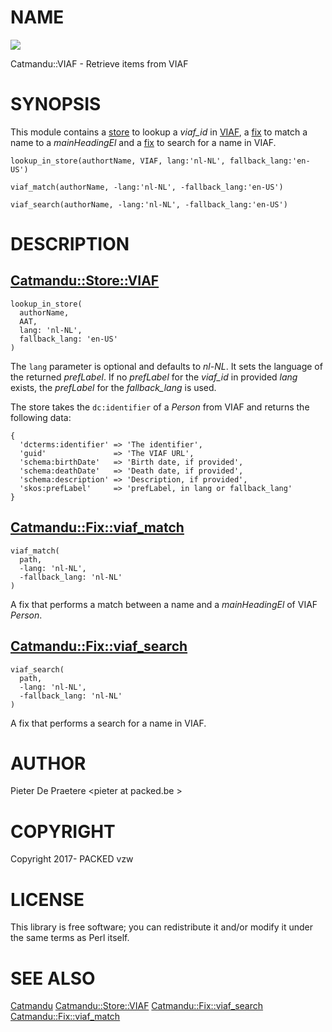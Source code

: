 # NAME

<div>
    <a href="https://travis-ci.org/thedatahub/Catmandu-VIAF"><img src="https://travis-ci.org/thedatahub/Catmandu-VIAF.svg?branch=master"></a>
</div>

Catmandu::VIAF - Retrieve items from VIAF

# SYNOPSIS

This module contains a [store](https://metacpan.org/pod/Catmandu::Store::VIAF) to lookup a _viaf\_id_ in [VIAF](https://www.viaf.org), 
a [fix](https://metacpan.org/pod/Catmandu::Fix::viaf_match) to match a name to a _mainHeadingEl_ and a
[fix](https://metacpan.org/pod/Catmandu::Fix::viaf_search) to search for a name in VIAF.

    lookup_in_store(authortName, VIAF, lang:'nl-NL', fallback_lang:'en-US')

    viaf_match(authorName, -lang:'nl-NL', -fallback_lang:'en-US')

    viaf_search(authorName, -lang:'nl-NL', -fallback_lang:'en-US')

# DESCRIPTION

## [Catmandu::Store::VIAF](https://metacpan.org/pod/Catmandu::Store::VIAF)

    lookup_in_store(
      authorName,
      AAT,
      lang: 'nl-NL',
      fallback_lang: 'en-US'
    )

The `lang` parameter is optional and defaults to _nl-NL_. It sets
the language of the returned _prefLabel_. If no _prefLabel_ for the
_viaf\_id_ in provided _lang_ exists, the _prefLabel_ for the
_fallback\_lang_ is used.

The store takes the `dc:identifier` of a _Person_ from VIAF and returns the following data:

    {
      'dcterms:identifier' => 'The identifier',
      'guid'               => 'The VIAF URL',
      'schema:birthDate'   => 'Birth date, if provided',
      'schema:deathDate'   => 'Death date, if provided',
      'schema:description' => 'Description, if provided',
      'skos:prefLabel'     => 'prefLabel, in lang or fallback_lang'
    }

## [Catmandu::Fix::viaf\_match](https://metacpan.org/pod/Catmandu::Fix::viaf_match)

    viaf_match(
      path,
      -lang: 'nl-NL',
      -fallback_lang: 'nl-NL'
    )

A fix that performs a match between a name and a _mainHeadingEl_ of VIAF _Person_.

## [Catmandu::Fix::viaf\_search](https://metacpan.org/pod/Catmandu::Fix::viaf_search)

    viaf_search(
      path,
      -lang: 'nl-NL',
      -fallback_lang: 'nl-NL'
    )

A fix that performs a search for a name in VIAF.

# AUTHOR

Pieter De Praetere &lt;pieter at packed.be >

# COPYRIGHT

Copyright 2017- PACKED vzw

# LICENSE

This library is free software; you can redistribute it and/or modify
it under the same terms as Perl itself.

# SEE ALSO

[Catmandu](https://metacpan.org/pod/Catmandu)
[Catmandu::Store::VIAF](https://metacpan.org/pod/Catmandu::Store::VIAF)
[Catmandu::Fix::viaf\_search](https://metacpan.org/pod/Catmandu::Fix::viaf_search)
[Catmandu::Fix::viaf\_match](https://metacpan.org/pod/Catmandu::Fix::viaf_match)
